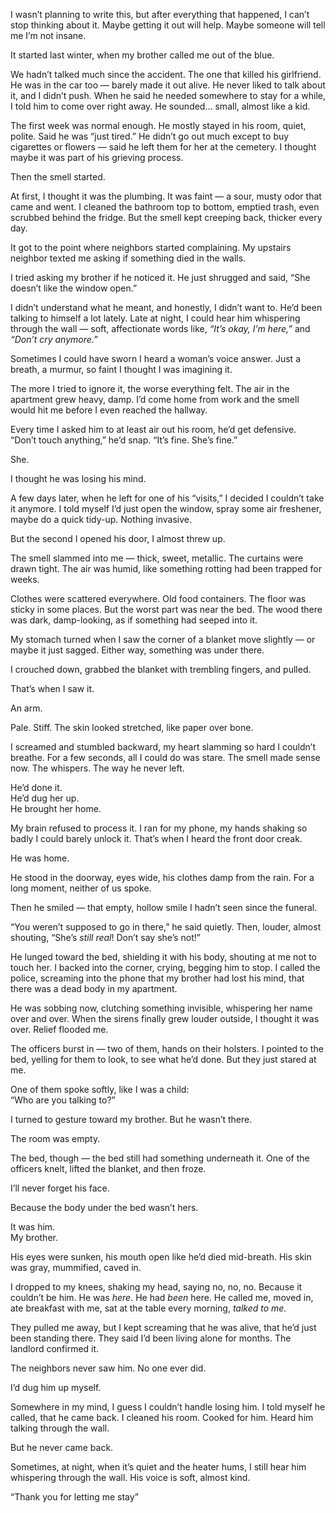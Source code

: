 I wasn’t planning to write this, but after everything that happened, I can’t stop thinking about it. Maybe getting it out will help. Maybe someone will tell me I’m not insane.

It started last winter, when my brother called me out of the blue.

We hadn’t talked much since the accident. The one that killed his girlfriend. He was in the car too — barely made it out alive. He never liked to talk about it, and I didn’t push. When he said he needed somewhere to stay for a while, I told him to come over right away. He sounded… small, almost like a kid.

The first week was normal enough. He mostly stayed in his room, quiet, polite. Said he was “just tired.” He didn’t go out much except to buy cigarettes or flowers — said he left them for her at the cemetery. I thought maybe it was part of his grieving process.

Then the smell started.

At first, I thought it was the plumbing. It was faint — a sour, musty odor that came and went. I cleaned the bathroom top to bottom, emptied trash, even scrubbed behind the fridge. But the smell kept creeping back, thicker every day.

It got to the point where neighbors started complaining. My upstairs neighbor texted me asking if something died in the walls.

I tried asking my brother if he noticed it. He just shrugged and said, “She doesn’t like the window open.”

I didn’t understand what he meant, and honestly, I didn’t want to. He’d been talking to himself a lot lately. Late at night, I could hear him whispering through the wall — soft, affectionate words like, *“It’s okay, I’m here,”* and *“Don’t cry anymore.”*

Sometimes I could have sworn I heard a woman’s voice answer. Just a breath, a murmur, so faint I thought I was imagining it.

The more I tried to ignore it, the worse everything felt. The air in the apartment grew heavy, damp. I’d come home from work and the smell would hit me before I even reached the hallway.

Every time I asked him to at least air out his room, he’d get defensive.  
“Don’t touch anything,” he’d snap. “It’s fine. She’s fine.”

She.

I thought he was losing his mind.

A few days later, when he left for one of his “visits,” I decided I couldn’t take it anymore. I told myself I’d just open the window, spray some air freshener, maybe do a quick tidy-up. Nothing invasive.

But the second I opened his door, I almost threw up.

The smell slammed into me — thick, sweet, metallic. The curtains were drawn tight. The air was humid, like something rotting had been trapped for weeks.

Clothes were scattered everywhere. Old food containers. The floor was sticky in some places. But the worst part was near the bed. The wood there was dark, damp-looking, as if something had seeped into it.

My stomach turned when I saw the corner of a blanket move slightly — or maybe it just sagged. Either way, something was under there.

I crouched down, grabbed the blanket with trembling fingers, and pulled.

That’s when I saw it.

An arm.

Pale. Stiff. The skin looked stretched, like paper over bone.

I screamed and stumbled backward, my heart slamming so hard I couldn’t breathe. For a few seconds, all I could do was stare. The smell made sense now. The whispers. The way he never left.

He’d done it.  
He’d dug her up.  
He brought her home.

My brain refused to process it. I ran for my phone, my hands shaking so badly I could barely unlock it. That’s when I heard the front door creak.

He was home.

He stood in the doorway, eyes wide, his clothes damp from the rain. For a long moment, neither of us spoke.

Then he smiled — that empty, hollow smile I hadn’t seen since the funeral.

“You weren’t supposed to go in there,” he said quietly. Then, louder, almost shouting, “She’s *still real*! Don’t say she’s not!”

He lunged toward the bed, shielding it with his body, shouting at me not to touch her. I backed into the corner, crying, begging him to stop. I called the police, screaming into the phone that my brother had lost his mind, that there was a dead body in my apartment.

He was sobbing now, clutching something invisible, whispering her name over and over. When the sirens finally grew louder outside, I thought it was over. Relief flooded me.

The officers burst in — two of them, hands on their holsters. I pointed to the bed, yelling for them to look, to see what he’d done. But they just stared at me.

One of them spoke softly, like I was a child:  
“Who are you talking to?”

I turned to gesture toward my brother. But he wasn’t there.

The room was empty.

The bed, though — the bed still had something underneath it. One of the officers knelt, lifted the blanket, and then froze.

I’ll never forget his face.

Because the body under the bed wasn’t hers.

It was him.  
My brother.

His eyes were sunken, his mouth open like he’d died mid-breath. His skin was gray, mummified, caved in.

I dropped to my knees, shaking my head, saying no, no, no. Because it couldn’t be him. He was *here*. He had *been* here. He called me, moved in, ate breakfast with me, sat at the table every morning, *talked to me.*

They pulled me away, but I kept screaming that he was alive, that he’d just been standing there. They said I’d been living alone for months. The landlord confirmed it.

The neighbors never saw him. No one ever did.

I’d dug him up myself.

Somewhere in my mind, I guess I couldn’t handle losing him. I told myself he called, that he came back. I cleaned his room. Cooked for him. Heard him talking through the wall.

But he never came back.

Sometimes, at night, when it’s quiet and the heater hums, I still hear him whispering through the wall. His voice is soft, almost kind.

“Thank you for letting me stay”